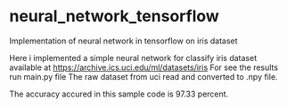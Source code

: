 # neural_network_tensorflow
Implementation of neural network in tensorflow on iris dataset

Here i implemented a simple neural network for classify iris dataset available at https://archive.ics.uci.edu/ml/datasets/iris
For see the results run main.py file
The raw dataset from uci read and converted to .npy file.

The accuracy accured in this sample code is 97.33 percent.
